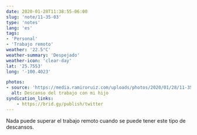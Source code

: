 ```yaml
---
date: 2020-01-28T11:38:55-06:00
slug: 'note/11-35-03'
type: 'notes'
lang: 'es'
tags:
- 'Personal'
- 'Trabajo remoto'
weather: '22.5°C'
weather-summary: 'Despejado'
weather-icon: 'clear-day'
lat: '25.7553'
long: '-100.4023'

photos:
- source: 'https://media.ramiroruiz.com/uploads/photos/2020/01/28/11-35-03/work-break-with-my-son.jpeg'
  alt: Descanso del trabajo con mi hijo
syndication_links:
    - https://brid.gy/publish/twitter
---
```

Nada puede superar el trabajo remoto cuando se puede tener este tipo de descansos.
